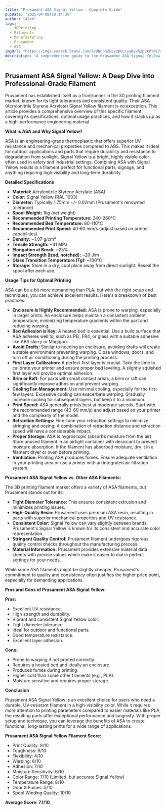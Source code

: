 ```yaml
---
title: "Prusament ASA Signal Yellow - Complete Guide"
pubDate: "2025-04-08T20:14:39"
author: "Alex"
tags:
  - 3DPrinting
  - Filaments
  - Manufacturing
  - Prusament
  - ASA
imgUrl: "https://imgs.search.brave.com/TVDBnpnZESyzBOccywByVh2pBkPY917cPncDAXKnlN4/rs:fit:860:0:0:0/g:ce/aHR0cHM6Ly9maWxh/bWVudC5jaC93cC1j/b250ZW50L3VwbG9h/ZHMvcHJ1c2FtZW50/LXBldGctbWFuZ28t/eWVsbG93LTFrZy02/MDB4NjAwLmpwZw"
description: "A comprehensive guide to the Prusament ASA Signal Yellow, covering specifications, usage tips, and comparisons with similar products."
---
```


## Prusament ASA Signal Yellow: A Deep Dive into Professional-Grade Filament

Prusament has established itself as a frontrunner in the 3D printing filament market, known for its tight tolerances and consistent quality. Their ASA (Acrylonitrile Styrene Acrylate) Signal Yellow filament is no exception. This article provides a comprehensive overview of this specific filament, covering its specifications, optimal usage practices, and how it stacks up as a high-performance engineering material.

**What is ASA and Why Signal Yellow?**

ASA is an engineering-grade thermoplastic that offers superior UV resistance and mechanical properties compared to ABS. This makes it ideal for outdoor applications and parts that require durability and resistance to degradation from sunlight. Signal Yellow is a bright, highly visible color often used in safety and industrial settings. Combining ASA with Signal Yellow results in a filament perfect for functional parts, signage, and anything requiring high visibility and long-term durability.

**Detailed Specifications**

*   **Material:** Acrylonitrile Styrene Acrylate (ASA)
*   **Color:** Signal Yellow (RAL 1003)
*   **Diameter:** Typically 1.75mm +/- 0.02mm (Prusament's renowned tolerance)
*   **Spool Weight:** 1kg (net weight)
*   **Recommended Printing Temperature:** 240-260°C
*   **Recommended Bed Temperature:** 80-110°C
*   **Recommended Print Speed:** 40-60 mm/s (adjust based on printer capabilities)
*   **Density:** ~1.07 g/cm³
*   **Tensile Strength:** ~41 MPa
*   **Elongation at Break:** ~25%
*   **Impact Strength (Izod, notched):** ~20 J/m
*   **Glass Transition Temperature (Tg):** ~100°C
*   **Storage:** Store in a dry, cool place away from direct sunlight. Reseal the spool after each use.

**Usage Tips for Optimal Printing**

ASA can be a bit more demanding than PLA, but with the right setup and techniques, you can achieve excellent results. Here's a breakdown of best practices:

*   **Enclosure is Highly Recommended:** ASA is prone to warping, especially in larger prints. An enclosure helps maintain a consistent ambient temperature, minimizing temperature gradients within the part and reducing warping.
*   **Bed Adhesion is Key:** A heated bed is essential. Use a build surface that ASA adheres well to, such as PEI, FR4, or glass with a suitable adhesive like ABS slurry or Magigoo.
*   **Avoid Drafts:** Similar to needing an enclosure, avoiding drafts will create a stable environment preventing warping. Close windows, doors, and turn off air conditioning during the printing process.
*   **First Layer Calibration:** A perfect first layer is crucial. Take the time to calibrate your printer and ensure proper bed leveling. A slightly squished first layer will provide optimal adhesion.
*   **Brim or Raft:** For parts with small contact areas, a brim or raft can significantly improve adhesion and prevent warping.
*   **Cooling Fan Management:** Use minimal cooling, especially for the first few layers. Excessive cooling can exacerbate warping. Gradually increase cooling for subsequent layers, but keep it to a minimum.
*   **Print Speed:** ASA generally prints best at moderate speeds. Start with the recommended range (40-60 mm/s) and adjust based on your printer and the complexity of the model.
*   **Retraction Settings:** Fine-tune your retraction settings to minimize stringing and oozing. A combination of retraction distance and retraction speed will have a considerable impact.
*   **Proper Storage:** ASA is hygroscopic (absorbs moisture from the air). Store unused filament in an airtight container with desiccant to prevent moisture absorption. If the filament has absorbed moisture, dry it in a filament dryer or oven before printing.
*   **Ventilation:** Printing ASA produces fumes. Ensure adequate ventilation in your printing area or use a printer with an integrated air filtration system.

**Prusament ASA Signal Yellow vs. Other ASA Filaments:**

The 3D printing filament market offers a variety of ASA filaments, but Prusament stands out for its:

*   **Tight Diameter Tolerance:** This ensures consistent extrusion and minimizes printing issues.
*   **High-Quality Resin:** Prusament uses premium ASA resin, resulting in parts with superior mechanical properties and UV resistance.
*   **Consistent Color:** Signal Yellow can vary slightly between brands. Prusament's Signal Yellow is known for its consistent and accurate color representation.
*   **Stringent Quality Control:** Prusament filament undergoes rigorous quality control checks throughout the manufacturing process.
*   **Material Information:** Prusament provides extensive material data sheets with precise values which make it easier to dial in perfect settings for your needs.

While some ASA filaments might be slightly cheaper, Prusament's commitment to quality and consistency often justifies the higher price point, especially for demanding applications.

**Pros and Cons of Prusament ASA Signal Yellow:**

**Pros:**

*   Excellent UV resistance.
*   High strength and durability.
*   Vibrant and consistent Signal Yellow color.
*   Tight diameter tolerance.
*   Ideal for outdoor and functional parts.
*   Good temperature resistance.
*   Excellent layer adhesion.

**Cons:**

*   Prone to warping if not printed correctly.
*   Requires a heated bed and ideally an enclosure.
*   Produces fumes during printing.
*   Higher cost than some other filaments (e.g., PLA).
*   Moisture sensitive and requires proper storage.

**Conclusion**

Prusament ASA Signal Yellow is an excellent choice for users who need a durable, UV-resistant filament in a high-visibility color. While it requires more attention to printing parameters compared to easier materials like PLA, the resulting parts offer exceptional performance and longevity. With proper setup and technique, you can leverage the benefits of ASA to create functional, long-lasting prints for a wide range of applications.

**Prusament ASA Signal Yellow Filament Score:**

*   Print Quality: 9/10
*   Toughness: 9/10
*   Flexibility: 4/10
*   Warping: 6/10
*   Adhesion: 7/10
*   Moisture Sensitivity: 6/10
*   Color Range: 7/10 (Limited, but accurate Signal Yellow)
*   Temperature Range: 8/10
*   Odor & Fumes: 5/10
*   Spool Winding Quality: 10/10

**Average Score: 7.1/10**
